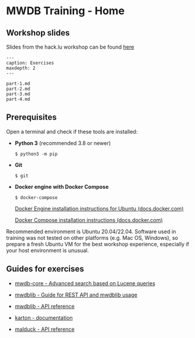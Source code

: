 # MWDB Training - Home

## Workshop slides

Slides from the hack.lu workshop can be found [here](https://github.com/CERT-Polska/training-mwdb/raw/main/slides/hack.lu%202023%20-%20Build%20Your%20Own%20Malware%20Analysis%20Pipeline%20Using%20New%20Open%20Source%20Tools.pdf)


```{toctree}
---
caption: Exercises
maxdepth: 2
---

part-1.md
part-2.md
part-3.md
part-4.md
```

## Prerequisites

Open a terminal and check if these tools are installed:

- **Python 3** (recommended 3.8 or newer) 
  ```shell
  $ python3 -m pip
  ```
- **Git**
  ```shell
  $ git
  ```
- **Docker engine with Docker Compose**
  ```shell
  $ docker-compose
  ```
  [Docker Engine installation instructions for Ubuntu (docs.docker.com)](https://docs.docker.com/engine/install/ubuntu/)

  [Docker Compose installation instructions (docs.docker.com)](https://docs.docker.com/compose/install/)

Recommended environment is Ubuntu 20.04/22.04. Software used in training was not tested on other platforms (e.g. Mac OS, Windows), so prepare a fresh Ubuntu VM for the best workshop experience, especially if your host environment is unusual.

## Guides for exercises

- [mwdb-core - Advanced search based on Lucene queries](https://mwdb.readthedocs.io/en/latest/user-guide/7-Lucene-search.html)

- [mwdblib - Guide for REST API and mwdblib usage](https://mwdb.readthedocs.io/en/latest/user-guide/8-REST-and-mwdblib.html)

- [mwdblib - API reference](https://mwdblib.readthedocs.io/en/latest/)

- [karton - documentation](https://karton-core.readthedocs.io/en/latest/)

- [malduck - API reference](https://malduck.readthedocs.io/en/latest/)

